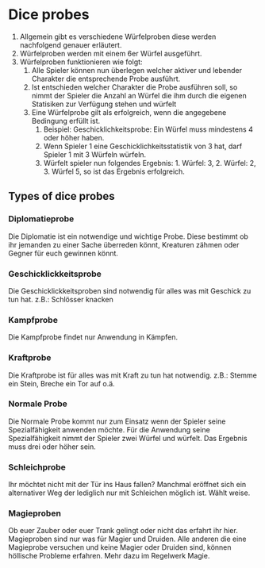 # Dice probes

1. Allgemein gibt es verschiedene Würfelproben diese werden nachfolgend genauer erläutert.
2. Würfelproben werden mit einem 6er Würfel ausgeführt.
3. Würfelproben funktionieren wie folgt: 
   1. Alle Spieler können nun überlegen welcher aktiver und lebender Charakter die entsprechende Probe ausführt.
   2. Ist entschieden welcher Charakter die Probe ausführen soll, so nimmt der Spieler die Anzahl an Würfel die ihm durch die eigenen Statisiken zur Verfügung stehen und würfelt
   3. Eine Würfelprobe gilt als erfolgreich, wenn die angegebene Bedingung erfüllt ist. 
      1. Beispiel: Geschicklichkeitsprobe: Ein Würfel muss mindestens 4 oder höher haben. 
      2. Wenn Spieler 1 eine Geschicklichkeitsstatistik von 3 hat, darf Spieler 1 mit 3 Würfeln würfeln.
      3. Würfelt spieler nun folgendes Ergebnis: 1. Würfel: 3, 2. Würfel: 2, 3. Würfel 5, so ist das Ergebnis erfolgreich. 


## Types of dice probes

### Diplomatieprobe
Die Diplomatie ist ein notwendige und wichtige Probe. Diese bestimmt ob ihr jemanden zu einer Sache überreden könnt, Kreaturen zähmen oder Gegner für euch gewinnen könnt.

### Geschicklickkeitsprobe
Die Geschicklickkeitsproben sind notwendig für alles was mit Geschick zu tun hat. z.B.: Schlösser knacken

### Kampfprobe
Die Kampfprobe findet nur Anwendung in Kämpfen.

### Kraftprobe
Die Kraftprobe ist für alles was mit Kraft zu tun hat notwendig. z.B.: Stemme ein Stein, Breche ein Tor auf o.ä.

### Normale Probe
Die Normale Probe kommt nur zum Einsatz wenn der Spieler seine Spezialfähigkeit anwenden möchte. Für die Anwendung seine Spezialfähigkeit nimmt der Spieler zwei Würfel und würfelt. Das Ergebnis muss drei oder höher sein.

### Schleichprobe
Ihr möchtet nicht mit der Tür ins Haus fallen? Manchmal eröffnet sich ein alternativer Weg der lediglich nur mit Schleichen möglich ist. Wählt weise.

### Magieproben
Ob euer Zauber oder euer Trank gelingt oder nicht das erfahrt ihr hier. Magieproben sind nur was für Magier und Druiden. Alle anderen die eine Magieprobe versuchen und keine Magier oder Druiden sind, können höllische Probleme erfahren.
Mehr dazu im Regelwerk Magie.
